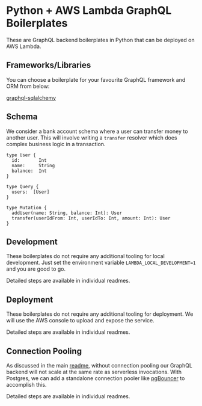 # Python + AWS Lambda GraphQL Boilerplates

These are GraphQL backend boilerplates in Python that can be deployed on AWS Lambda.

## Frameworks/Libraries

You can choose a boilerplate for your favourite GraphQL framework and ORM from below:

[graphql-sqlalchemy](graphql-sqlalchemy)

## Schema

We consider a bank account schema where a user can transfer money to another user. This will involve writing a `transfer` resolver which does complex business logic in a transaction.

```
type User {
  id:       Int
  name:     String
  balance:  Int
}

type Query {
  users:  [User]
}

type Mutation {
  addUser(name: String, balance: Int): User
  transfer(userIdFrom: Int, userIdTo: Int, amount: Int): User
}
```

## Development

These boilerplates do not require any additional tooling for local development. Just set the environment variable `LAMBDA_LOCAL_DEVELOPMENT=1` and you are good to go.

Detailed steps are available in individual readmes.

## Deployment

These boilerplates do not require any additional tooling for deployment. We will use the AWS console to upload and expose the service.

Detailed steps are available in individual readmes.

## Connection Pooling

As discussed in the main [readme](../README.md), without connection pooling our GraphQL backend will not scale at the same rate as serverless invocations. With Postgres, we can add a standalone connection pooler like [pgBouncer](https://pgbouncer.github.io/) to accomplish this.

Detailed steps are available in individual readmes.
